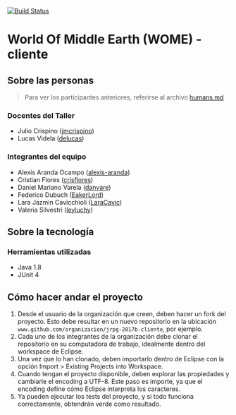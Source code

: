 [![Build Status](https://travis-ci.org/Team-By-Default/jrpg-2017b-cliente.svg?branch=master)](https://travis-ci.org/Team-By-Default/jrpg-2017b-cliente)
# World Of Middle Earth (WOME) - cliente

## Sobre las personas

> Para ver los participantes anteriores, referirse al archivo [humans.md](humans.md)

### Docentes del Taller

* Julio Crispino ([jmcrispino](https://github.com/jmcrispino))
* Lucas Videla ([delucas](https://github.com/delucas))

### Integrantes del equipo

* Alexis Aranda Ocampo ([alexis-aranda](https://github.com/alexis-aranda))
* Cristian Flores ([crisflores](https://github.com/crisflores))
* Daniel Mariano Varela ([danvare](https://github.com/danvare))
* Federico Dubuch ([EakerLord](https://github.com/EakerLord))
* Lara Jazmin Cavicchioli ([LaraCavic](https://github.com/LaraCavic))
* Valeria Silvestri ([leyluchy](https://github.com/leyluchy))

## Sobre la tecnología

### Herramientas utilizadas

* Java 1.8
* JUnit 4

## Cómo hacer andar el proyecto

1. Desde el usuario de la organización que creen, deben hacer un fork del proyecto. Esto debe resultar en un nuevo repositorio en la ubicación `www.github.com/organizacion/jrpg-2017b-cliente`, por ejemplo.
2. Cada uno de los integrantes de la organización debe clonar el repositorio en su computadora de trabajo, idealmente dentro del workspace de Eclipse.
3. Una vez que lo han clonado, deben importarlo dentro de Eclipse con la opción Import > Existing Projects into Workspace.
4. Cuando tengan el proyecto disponible, deben explorar las propiedades y cambiarle el encoding a UTF-8. Este paso es importe, ya que el encoding define cómo Eclipse interpreta los caracteres.
5. Ya pueden ejecutar los tests del proyecto, y si todo funciona correctamente, obtendrán verde como resultado.
